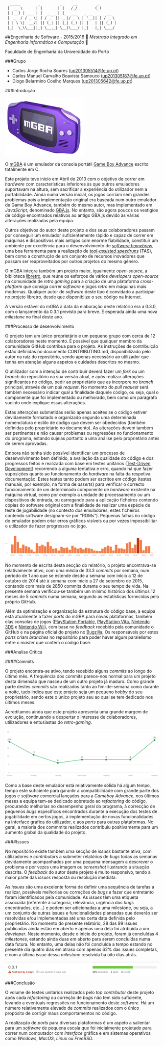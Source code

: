 ```
  _____        _         _     __         _        
 |  __ \      | |       | |   /_/        (_)       
 | |__) | ___ | |  __ _ | |_  ___   _ __  _   ___  
 |  _  / / _ \| | / _` || __|/ _ \ | '__|| | / _ \ 
 | | \ \|  __/| || (_| || |_| (_) || |   | || (_) |
 |_|  \_\\___||_| \__,_| \__|\___/ |_|   |_| \___/ 
 ```
##Engenharia de Software - 2015/2016
:floppy_disk:  *Mestrado Integrado em Engenharia Informática e Computação*   :floppy_disk:

Faculdade de Engenharia da Universidade do Porto

###Grupo
* Carlos Jorge Rocha Soares (up201305514@fe.up.pt)
* Carlos Manuel Carvalho Boavista Samouco (up201305187@fe.up.pt)
* Diogo Belarmino Coelho Marques (up201305642@fe.up.pt)

###Introdução

![](mgba-256.png)

O [mGBA](http://mgba.io) é um emulador da consola portátil [Game Boy Advance](https://en.wikipedia.org/wiki/Game_Boy_Advance) escrito totalmente em C.

Este projeto teve inicio em Abril de 2013 com o objetivo de correr em *hardware* com características inferiores às que outros emuladores suportavam na altura, sem sacrificar a experiência do utilizador nem a portabilidade. Ainda numa versão inicial, os jogos corriam sem grandes problemas pois a implementação original era baseada num outro emulador de Game Boy Advance, também do mesmo autor, mas implementado em *JavaScript*, denominado [GBA.js](https://github.com/endrift/gbajs). No entanto, são agora poucos os vestigíos de código encontrados relativos ao antigo GBA.js devido às várias alterações realizadas pela equipa.

Outros objetivos do autor deste projeto e dos seus colaboradores passam por conseguir um emulador suficientemente rápido e capaz de correr em máquinas e dispositivos mais antigos com enorme fiabilidade, constituir um ambiente por excelência para o desenvolvimento de [*software homebrew*](https://en.wikipedia.org/wiki/Homebrew_(video_games)), uma boa ferramenta para a realização de [*tool-assisted speedruns*](https://en.wikipedia.org/wiki/Tool-assisted_speedrun) (TAS), bem como a construção de um conjunto de recursos inovadores que possam ser reaproveitados por outros projetos do mesmo género.

O mGBA integra também um projeto maior, igualmente *open-source*, a biblioteca [libretro](https://github.com/libretro), que reúne os esforços de vários *developers open-source* na comunidade de *retro gaming* para a criação de uma plataforma *cross-platform* que consiga correr *software* e jogos *retro* em máquinas mais modernas. Qualquer autor de *software* deste tipo é convidado a participar no projeto libretro, desde que disponiblize o seu código na Internet.

A versão estável do mGBA à data da elaboração deste relatório era a 0.3.0, com o lançamento da 0.3.1 previsto para breve. É esperada ainda uma nova *milestone* no final deste ano.

###Processo de desenvolvimento

O projeto tem um único proprietário e um pequeno grupo com cerca de 12 colaboradores neste momento. É possivel que qualquer membro da comunidade GitHub contribua para o projeto. As instruções de contribuição estão definidas no documento CONTRIBUTING.md, disponibilizado pelo autor na raiz do repositório, sendo apenas necessário ao utilizador que tenha em atenção alguns aspetos e cuidados descritos no mesmo.

O utilizador com a intenção de contribuir deverá fazer um *fork* ou um *branch* do repositório na sua versão atual, e após realizar alterações significantes no código, pedir ao proprietário que as incorpore no *branch* principal, através de um *pull request*. No momento do *pull request* será também necessário indicar qual a finalidade daquele código, ou seja, qual o componente que foi implementado ou melhorado, bem como um parágrafo sucinto onde explique essas alterações.

Estas alterações submetidas serão apenas aceites se o código estiver devidamente formatado e organizado segundo uma determinada nomenclatura e estilo de código que devem ser obedecidos (também definidas pelo proprietário no documento). As alterações devem também ser pertinentes e não causar problemas ou regressões no funcionamento do programa, estando sujeias portanto a uma análise pelo proprietário antes de serem aprovadas.

Embora não tenha sido possível identificar um processo de desenvolvimento bem definido, a avaliação da qualidade do código e dos progressos feitos é realizada com base em testes unitários ([Test-Driven Development](https://en.wikipedia.org/wiki/Test-driven_development)) recorrendo a alguma tentativa e erro, quando há que fazer suposições quanto ao funcionamento do *hardware* na falta da respetiva documentação. Estes testes tanto podem ser escritos em código (testes manuais, por exemplo, na forma de *asserts*) para verificar o correcto funcionamento de um determinado componente de *hardware* existente na máquina virtual, como por exemplo a unidade de processamento ou um dispositivos de entrada, ou carregando para a aplicação ficheiros contendo cópias do software original com a finalidade de realizar uma espécie de teste de jogabilidade (no contexto dos emuladores, estes ficheiros contendo software designam-se por "ROMs"). Pequenas falhas no código do emulador podem criar erros gráficos visíveis ou por vezes impossibilitar o utilizador de fazer progressos no jogo.

![](commit-graph.PNG)

No momento de escrita desta secção do relatório, o projeto encontrava-se relativamente ativo, com uma média de 33.3 *commits* por semana, num período de 1 ano que se estende desde a semana com início a 12 de outubro de 2014 até à semana com início a 27 de setembro de 2015, contando com mais de 2850 commits durante o seu tempo de vida. Na presente semana verificou-se também um mínimo histórico dos últimos 12 meses de 5 *commits* numa semana, segundo as estatísticas fornecidas pelo próprio GitHub.

Além da optimização e organização da estrutura do código base, a equipa está atualmente a fazer *ports* do mGBA para novas plataformas, também elas consolas de jogos ([PlayStation Portable](https://en.wikipedia.org/wiki/PlayStation_Portable), [PlayStation Vita](https://en.wikipedia.org/wiki/PlayStation_Vita), [Nintendo 3DS](https://en.wikipedia.org/wiki/Nintendo_3DS) e [Nintendo Wii](https://en.wikipedia.org/wiki/Nintendo_Wii)), com base no *feedback* recebido pela comunidade o GitHub e na página oficial do projeto no [Bugzilla](https://endrift.com/mgba/bugs/). Os responsáveis por estes *ports* criam *branches* no repositório para poder haver algum paralelismo entre o *master* que contém o código base.

###Analise Crítica

####Commits

O projeto encontra-se ativo, tendo recebido alguns *commits* ao longo do último mês. A frequência dos commits parece-nos normal para um projeto desta dimensão que nasceu de um outro projeto já maduro. Como grande parte destes *commits* são realizados tanto ao fim-de-semana como durante a noite, tudo indica que este projeto seja um pequeno *hobby* do seu proprietário, sendo este o único projeto seu ao qual se tem dedicado nos últimos meses.

Acreditamos ainda que este projeto apresenta uma grande margem de evolução, continuando a despertar o interesse de colaboradores, utilizadores e entusiastas do *retro-gaming*. 

![](commit-frequency.PNG)

Como a base deste emulador está relativamente sólida há algum tempo, tempo este suficiente para garantir a compatibilidade com grande parte dos jogos e *software* comercial lançados para a *Gameboy Advance*, nos últimos meses a equipa tem-se dedicado sobretudo ao *refactoring* do código, procurando melhorias no desempenho geral do programa, à correcção de pequenos *bugs* específicos encontrados durante a execução dos testes de jogabilidade em certos jogos, à implementação de novas funcionalidades na interface gráfica do utilizador, e aos *ports* para outras plataformas. No geral, a maioria dos commmits realizados contribuiu positivamente para um aumento global da qualidade do projeto.

####Issues

No repositório existe também uma secção de *issues* bastante ativa, com utilizadores e *contributors* a submeter relatórios de *bugs* todas as semanas devidamente acompanhados por uma pequena mensagem a descrever o problema e por vezes uma imagem ou *screenshot* ilustrando a situação descrita. O *feedback* do autor deste projeto é muito responsivo, tendo a maior parte das *issues* resposta ou resolução imediata.

As *issues* são uma excelente forma de definir uma sequência de tarefas a realizar, possíveís melhorias ou correções de *bugs* a fazer que entretanto foram identificados pela comunidade. As *issues* têm uma etiqueta associada (referente à categoria, relevância, urgência dos *bugs* encontrados, etc...) e podem ser adicionadas a uma milestone, ou seja, a um conjunto de outras issues e funcionalidades planeadas que deverão ser resolvidas e/ou implementadas até uma certa data definida pelo proprietário. No momento do presente relatório, 28 das 99 issues publicadas ainda estão em aberto e apenas uma dela foi atribuída a um *developer*. Neste momento, desde o inicio do projeto, foram já concluídas 4 *milestones*, estando ainda duas em aberto para serem concluídas numa data futura. No entanto, uma delas não foi concluída a tempo estando no presente dia quatro dias em atraso com apenas 62% das issues completas, e com a última *issue* dessa *milestone* resolvida há oito dias atrás.

![](milestone-due.PNG)

###Conclusão

O volume de testes unitários realizados pelo *top contributor* deste projeto após cada *refactoring* ou correção de *bugs* não tem sido suficiente, levando a eventuais regressões no funcionamento deste *software*. Há um número relativamente elevado de *commits* realizados com o único propósito de corrigir maus comportamentos no código.

A realização de *ports* para diversas plataformas é um aspeto a salientar para um *software* de pequena escala que foi inicialmente projetado para correr num computador com *interface* gráfica e em sistemas operativos como *Windows*, *MacOS*, *Linux* ou *FreeBSD*.
